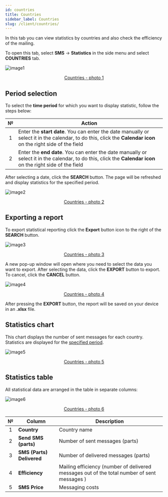 ```yaml
---
id: countries
title: Countries
sidebar_label: Countries
slug: /client/countries/
---
```


In this tab you can view statistics by countries and also check the efficiency of the mailing.

To open this tab, select **SMS** → **Statistics** in the side menu and select **COUNTRIES** tab.

![image1](/img/en/client_statistics_countries/image1.png "Countries") <center><u>Countries - photo 1</u></center>

## Period selection

To select the **time period** for which you want to display statistic, follow the steps below:

|  №  | Action |
| :-: | ------ |
| 1 | Enter the **start date**. You can enter the date manually or select it in the calendar, to do this, click the **Calendar icon** on the right side of the field |
| 2 | Enter the **end date**. You can enter the date manually or select it in the calendar, to do this, click the **Calendar icon** on the right side of the field |

After selecting a date, click the **SEARCH** button. The page will be refreshed and display statistics for the specified period.

![image2](/img/en/client_statistics_countries/image2.png "Countries") <center><u>Countries - photo 2</u></center>

## Exporting a report

To export statistical reporting click the **Export** button icon to the right of the **SEARCH** button.

![image3](/img/en/client_statistics_countries/image3.png "Countries") <center><u>Countries - photo 3</u></center>

A new pop-up window will open where you need to select the data you want to export. After selecting the data, click the **EXPORT** button to export. To cancel, click the **CANCEL** button.

![image4](/img/en/client_statistics_countries/image4.png "Countries") <center><u>Countries - photo 4</u></center>

After pressing the **EXPORT** button, the report will be saved on your device in an **.xlsx** file.

## Statistics chart

This chart displays the number of sent messages for each country. Statistics are displayed for the [specified period](#period-selection).

![image5](/img/en/client_statistics_countries/image5.png "Countries") <center><u>Countries - photo 5</u></center>

## Statistics table

All statistical data are arranged in the table in separate columns:

![image6](/img/en/client_statistics_countries/image6.png "Countries") <center><u>Countries - photo 6</u></center>

|  №  | Column | Description |
| :-: | ------ | ----------- |
| 1 | **Country** | Country name |
| 2 | **Send SMS (parts)** | Number of sent messages (parts) |
| 3 | **SMS (Parts) Delivered** | Number of delivered messages (parts) |
| 4 | **Efficiency** | Mailing efficiency (number of delivered messages out of the total number of sent messages ) |
| 5 | **SMS Price** | Messaging costs |
